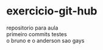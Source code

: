 # exercicio-git-hub
repositorio para aula <br>
primeiro commits testes
<br>
o bruno e o anderson sao gays
